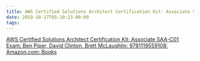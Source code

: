 ```yaml
---
title: AWS Certified Solutions Architect Certification Kit: Associate SAA-C01 Exam: Ben Piper, David Clinton, Brett McLaughlin: 9781119559108: Amazon.com: Books
date: 2019-10-17T05:10:23-00:00
tags:
---
```


[AWS Certified Solutions Architect Certification Kit: Associate SAA-C01 Exam: Ben Piper, David Clinton, Brett McLaughlin: 9781119559108: Amazon.com: Books](https://www.amazon.com/AWS-Certified-Solutions-Architect-Certification/dp/1119559103/ref=dp_rm_title_2)
